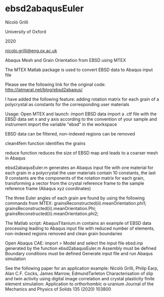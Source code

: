 # ebsd2abaqusEuler
Nicolò Grilli

University of Oxford

2020

nicolo.grilli@eng.ox.ac.uk

Abaqus Mesh and Grain Orientation from EBSD using MTEX

The MTEX Matlab package is used to convert EBSD data to Abaqus input file

Please see the following link for the original code:
http://latmarat.net/blog/ebsd2abaqus/

I have added the following feature:
adding rotation matrix for each grain of a polycrystal as
constants for the corresponding user materials

Usage:
Open MTEX and launch:
import EBSD data
import a .ctf file with the EBSD data
set x and y axis according to the convention of your sample and instrument
import the variable "ebsd" in the workspace

EBSD data can be filtered,
non-indexed regions can be removed

clean4fem function identifies the grains

reduce function reduces the size of EBSD map and leads to a coarser mesh in Abaqus

ebsd2abaqusEuler.m
generates an Abaqus input file with one material for each grain in a polycrystal
the user materials contain 10 constants, the last 9 constants are the components
of the rotation matrix for each grain, transforming a vector from the crystal reference frame
to the sample reference frame (Abaqus xyz coordinates)

The three Euler angles of each grain are found by using the following
commands from MTEX:
grainsReconstructed(ii).meanOrientation.phi1;
grainsReconstructed(ii).meanOrientation.Phi;
grainsReconstructed(ii).meanOrientation.phi2;

The Matlab script:
AbaqusTitanium.m
contains an example of EBSD data processing leading to Abaqus input file
with reduced number of elements, non-indexed regions removed and clean grain boundaries

Open Abaqus CAE:
import > Model
and select the input file ebsd.inp generated by the function ebsd2abaqusEuler.m
Assembly must be defined
Boundary conditions must be defined
Generate input file and run Abaqus simulation

See the following paper for an application example:
Nicolò Grilli, Philip Earp, Alan C.F. Cocks, James Marrow, EdmundTarleton
Characterisation of slip and twin activity using digital image correlation and 
crystal plasticity finite element simulation: Application to orthorhombic α-uranium
Journal of the Mechanics and Physics of Solids 135 (2020) 103800
